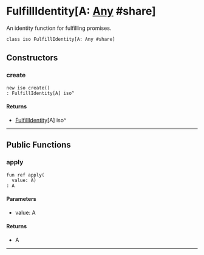 # FulfillIdentity\[A: [Any](builtin-Any) #share\]

An identity function for fulfilling promises.


```pony
class iso FulfillIdentity[A: Any #share]
```

## Constructors

### create

```pony
new iso create()
: FulfillIdentity[A] iso^
```

#### Returns

* [FulfillIdentity](promises-FulfillIdentity)\[A\] iso^

---

## Public Functions

### apply

```pony
fun ref apply(
  value: A)
: A
```
#### Parameters

*   value: A

#### Returns

* A

---

